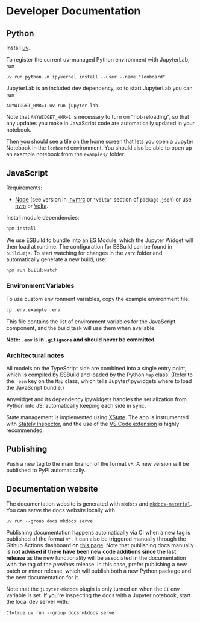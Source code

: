# Developer Documentation

## Python

Install [uv](https://docs.astral.sh/uv/).

To register the current uv-managed Python environment with JupyterLab, run

```
uv run python -m ipykernel install --user --name "lonboard"
```

JupyterLab is an included dev dependency, so to start JupyterLab you can run

```
ANYWIDGET_HMR=1 uv run jupyter lab
```

Note that `ANYWIDGET_HMR=1` is necessary to turn on "hot-reloading", so that any
updates you make in JavaScript code are automatically updated in your notebook.

Then you should see a tile on the home screen that lets you open a Jupyter Notebook in the `lonboard` environment. You should also be able to open up an example notebook from the `examples/` folder.

## JavaScript

Requirements:

- [Node](http://nodejs.org/) (see version in [.nvmrc](./.nvmrc) or `"volta"` section of `package.json`) or use [nvm](https://github.com/creationix/nvm) or [Volta](https://volta.sh).

Install module dependencies:

```sh
npm install
```

We use ESBuild to bundle into an ES Module, which the Jupyter Widget will then load at runtime. The configuration for ESBuild can be found in `build.mjs`. To start watching for changes in the `/src` folder and automatically generate a new build, use:

```sh
npm run build:watch
```

### Environment Variables

To use custom environment variables, copy the example environment file:

```sh
cp .env.example .env
```

This file contains the list of environment variables for the JavaScript component, and the build task will use them when available.

**Note: `.env` is in `.gitignore` and should never be committed.**

### Architectural notes

All models on the TypeScript side are combined into a single entry point, which is compiled by ESBuild and loaded by the Python `Map` class. (Refer to the `_esm` key on the `Map` class, which tells Jupyter/ipywidgets where to load the JavaScript bundle.)

Anywidget and its dependency ipywidgets handles the serialization from Python into JS, automatically keeping each side in sync.

State management is implemented using [XState](https://stately.ai/docs/xstate). The app is instrumented with [Stately Inspector](https://stately.ai/docs/inspector), and the use of the [VS Code extension](https://stately.ai/docs/xstate-vscode-extension) is highly recommended.

## Publishing

Push a new tag to the main branch of the format `v*`. A new version will be published to PyPI automatically.

## Documentation website

The documentation website is generated with `mkdocs` and [`mkdocs-material`](https://squidfunk.github.io/mkdocs-material). You can serve the docs website locally with

```
uv run --group docs mkdocs serve
```

Publishing documentation happens automatically via CI when a new tag is published of the format `v*`. It can also be triggered manually through the Github Actions dashboard on [this page](https://github.com/developmentseed/lonboard/actions/workflows/deploy-mkdocs.yml). Note that publishing docs manually is **not advised if there have been new code additions since the last release** as the new functionality will be associated in the documentation with the tag of the _previous_ release. In this case, prefer publishing a new patch or minor release, which will publish both a new Python package and the new documentation for it.

Note that the `jupyter-mkdocs` plugin is only turned on when the `CI` env variable is set. If you're inspecting the docs with a Jupyter notebook, start the local dev server with:

```
CI=true uv run --group docs mkdocs serve
```
